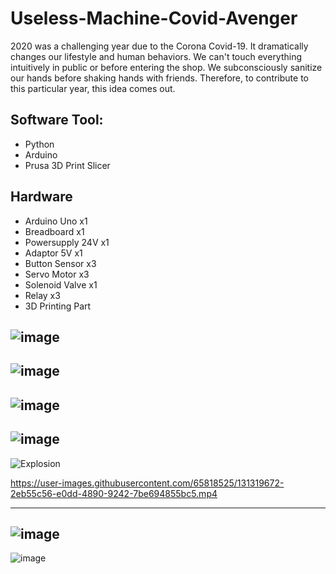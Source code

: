 # Useless-Machine-Covid-Avenger
2020 was a challenging year due to the Corona Covid-19. It dramatically changes our lifestyle and human behaviors. We can't touch everything intuitively in public or before entering the shop. We subconsciously sanitize our hands before shaking hands with friends. Therefore, to contribute to this particular year, this idea comes out.
## Software Tool: 
- Python
- Arduino 
- Prusa 3D Print Slicer

## Hardware
- Arduino Uno x1
- Breadboard x1
- Powersupply 24V x1
- Adaptor 5V x1
- Button Sensor x3
- Servo Motor x3
- Solenoid Valve x1
- Relay x3
- 3D Printing Part


![image](https://user-images.githubusercontent.com/65818525/131314900-d4615d26-acfd-4686-8262-f84dd825f5f1.png)
---
![image](https://user-images.githubusercontent.com/65818525/131315070-cd2b3393-fcda-4abc-aaae-5270c74b59e0.png)
---
![image](https://user-images.githubusercontent.com/65818525/131315116-9c215fe6-7c36-47de-a959-4d5385d4616d.png)
---
![image](https://user-images.githubusercontent.com/65818525/131315143-66cc6862-a089-4fed-8f52-aaf96993253a.png)
---
![Explosion](https://user-images.githubusercontent.com/65818525/131320210-00916936-7813-474d-9546-90ce6f29f50a.gif)


https://user-images.githubusercontent.com/65818525/131319672-2eb55c56-e0dd-4890-9242-7be694855bc5.mp4

---
![image](https://user-images.githubusercontent.com/65818525/131315182-f0a29d55-1e32-49b0-a1ac-9cff369bed4e.png)
---
![image](https://user-images.githubusercontent.com/65818525/131315224-4b42ae79-31a0-416c-801d-81570f08a60f.png)

